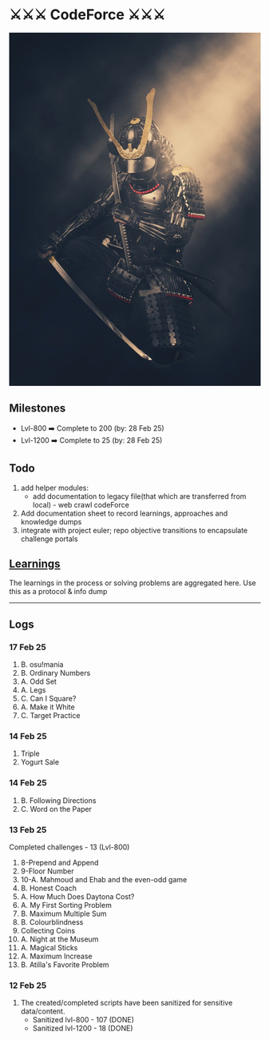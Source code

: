 
# ⚔️⚔️⚔️ CodeForce ⚔️⚔️⚔️

![alt text](./resources/samurai.jpg "samurai")

## Milestones
* Lvl-800 ➡️ Complete to 200 (by: 28 Feb 25)
* Lvl-1200 ➡️ Complete to 25 (by: 28 Feb 25)

## Todo
1. add helper modules: 
   - add documentation to legacy file(that which are transferred from local) - web crawl codeForce 
2. Add documentation sheet to record learnings, approaches and knowledge dumps
3. integrate with project euler; repo objective transitions to encapsulate challenge portals


##  [Learnings](resources/Learnings.md)
The learnings in the process or solving problems are aggregated here. Use this as a protocol & info dump
<hr>

## Logs

### 17 Feb 25
1. B. osu!mania
2. B. Ordinary Numbers
3. A. Odd Set
4. A. Legs 
5. C. Can I Square? 
6. A. Make it White
7. C. Target Practice

### 14 Feb 25
1. Triple 
2. Yogurt Sale

### 14 Feb 25
1. B. Following Directions
2. C. Word on the Paper

### 13 Feb 25
Completed challenges - 13 (Lvl-800)
1. 8-Prepend and Append
2. 9-Floor Number
3. 10-A. Mahmoud and Ehab and the even-odd game
4. B. Honest Coach
5. A. How Much Does Daytona Cost?
6. A. My First Sorting Problem
7. B. Maximum Multiple Sum
8. B. Colourblindness
9. Collecting Coins
10. A. Night at the Museum
11. A. Magical Sticks 
12. A. Maximum Increase
13. B. Atilla's Favorite Problem
   
### 12 Feb 25
1. The created/completed scripts have been sanitized for sensitive data/content. 
    * Sanitized lvl-800 - 107 (DONE)
    * Sanitized lvl-1200 - 18 (DONE)
